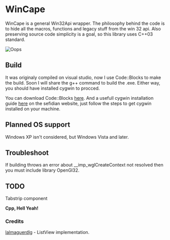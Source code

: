 # WinCape

WinCape is a general Win32Api wrapper. The philosophy behind the code is to hide all the macros, functions and legacy stuff from the win 32 api. Also preserving source code simplicity is a goal, so this library uses C++03 standard.

![Oops](https://res.cloudinary.com/dc5vwax2d/image/upload/v1659298089/CapturaWinCape_l5knoe.png "Little Showcase Window")

## Build

It was originaly compiled on visual studio, now I use Code::Blocks to make the build. Soon I will share the g++ command to build the .exe. Either way, you should have installed cygwin to procced. 

You can download Code::Blocks [here](https://www.codeblocks.org/downloads/).
And a usefull cygwin installation guide [here](https://www.sefidian.com/2020/05/09/installing-g-c-compiler-on-windows/#:~:text=%20Installing%20g%2B%2B%20%28C%2B%2B%20Compiler%29%20on%20Windows%20,a%20Cygwin%20terminal%2C%20either%20from%20the...%20More%20) on the sefidian website, just follow the steps to get cygwin installed on your machine.

## Planned OS support

Windows XP isn't considered, but Windows Vista and later.

## Troubleshoot

If building throws an error about __imp_wglCreateContext not resolved then you must include library OpenGl32.

## TODO
Tabstrip component

**Cpp, Hell Yeah!**

### Credits

[lalmaguerdlg](https://github.com/lalmaguerdlg) - ListView implementation.
